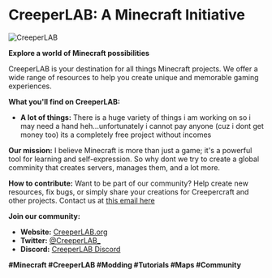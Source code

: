 # CreeperLAB: A Minecraft Initiative

![CreeperLAB](https://creeperlab.carrd.co/assets/images/card.jpg?v=e7364c06)

**Explore a world of Minecraft possibilities**

CreeperLAB is your destination for all things Minecraft projects. We offer a wide range of resources to help you create unique and memorable gaming experiences.

**What you'll find on CreeperLAB:**
* **A lot of things:** There is a huge variety of things i am working on so i may need a hand heh...unfortunately i cannot pay anyone (cuz i dont get money too) its a completely free project without incomes

**Our mission:**
I believe Minecraft is more than just a game; it's a powerful tool for learning and self-expression. So why dont we try to create a global comminity that creates servers, manages them, and a lot more.

**How to contribute:**
Want to be part of our community? Help create new resources, fix bugs, or simply share your creations for Creepercraft and other projects. Contact us at [this email here](mailto:support@creepercraft.store)

**Join our community:**
* **Website:** [CreeperLAB.org](https://creeperlab.org)
* **Twitter:** [@CreeperLAB_](https://x.com/creeperlab_)
* **Discord:** [CreeperLAB Discord](https://creeperlab.org/discord)

**#Minecraft #CreeperLAB #Modding #Tutorials #Maps #Community**
